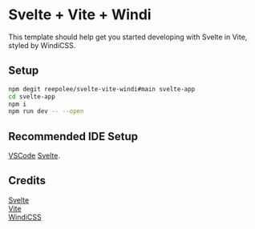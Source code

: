 # Svelte + Vite + Windi

This template should help get you started developing with Svelte in Vite, styled by WindiCSS.

## Setup

```bash
npm degit reepolee/svelte-vite-windi#main svelte-app
cd svelte-app
npm i
npm run dev -- --open
```

## Recommended IDE Setup

[VSCode](https://code.visualstudio.com/)
[Svelte](https://marketplace.visualstudio.com/items?itemName=svelte.svelte-vscode).

## Credits

[Svelte](https://svelte.dev)  
[Vite](https://vitejs.dev)  
[WindiCSS](https://windicss.org/)
